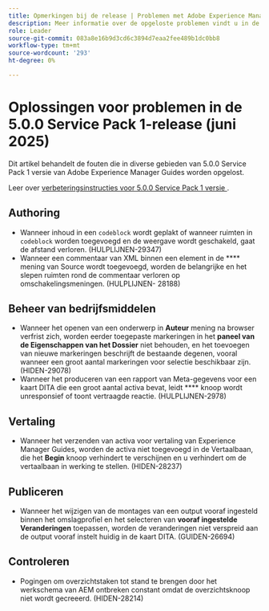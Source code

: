 ```yaml
---
title: Opmerkingen bij de release | Problemen met Adobe Experience Manager Guides 5.0.0 Service Pack 1-release opgelost.
description: Meer informatie over de opgeloste problemen vindt u in de 5.0.0 Service Pack 1-release van Adobe Experience Manager Guides
role: Leader
source-git-commit: 083a8e16b9d3cd6c3894d7eaa2fee489b1dc0bb8
workflow-type: tm+mt
source-wordcount: '293'
ht-degree: 0%

---
```



# Oplossingen voor problemen in de 5.0.0 Service Pack 1-release (juni 2025)


Dit artikel behandelt de fouten die in diverse gebieden van 5.0.0 Service Pack 1 versie van Adobe Experience Manager Guides worden opgelost.

Leer over [ verbeteringsinstructies voor 5.0.0 Service Pack 1 versie ](upgrade-instructions-5-0-0-sp1.md).

## Authoring

- Wanneer inhoud in een `codeblock` wordt geplakt of wanneer ruimten in `codeblock` worden toegevoegd en de weergave wordt geschakeld, gaat de afstand verloren. (HULPLIJNEN-29347)
- Wanneer een commentaar van XML binnen een element in de **** mening van Source wordt toegevoegd, worden de belangrijke en het slepen ruimten rond de commentaar verloren op omschakelingsmeningen. (HULPLIJNEN- 28188)

## Beheer van bedrijfsmiddelen

- Wanneer het openen van een onderwerp in **Auteur** mening na browser verfrist zich, worden eerder toegepaste markeringen in het **paneel van de Eigenschappen van het Dossier** niet behouden, en het toevoegen van nieuwe markeringen beschrijft de bestaande degenen, vooral wanneer een groot aantal markeringen voor selectie beschikbaar zijn. (HIDEN-29078)
- Wanneer het produceren van een rapport van Meta-gegevens voor een kaart DITA die een groot aantal activa bevat, leidt **** knoop wordt unresponsief of toont vertraagde reactie. (HULPLIJNEN-2978)

## Vertaling

- Wanneer het verzenden van activa voor vertaling van Experience Manager Guides, worden de activa niet toegevoegd in de Vertaalbaan, die het **Begin** knoop verhindert te verschijnen en u verhindert om de vertaalbaan in werking te stellen. (HIDEN-28237)

## Publiceren

- Wanneer het wijzigen van de montages van een output vooraf ingesteld binnen het omslagprofiel en het selecteren van **vooraf ingestelde Veranderingen** toepassen, worden de veranderingen niet verspreid aan de output vooraf instelt huidig in de kaart DITA. (GUIDEN-26694)

## Controleren

- Pogingen om overzichtstaken tot stand te brengen door het werkschema van AEM ontbreken constant omdat de overzichtsknoop niet wordt gecreeerd. (HIDEN-28214)
